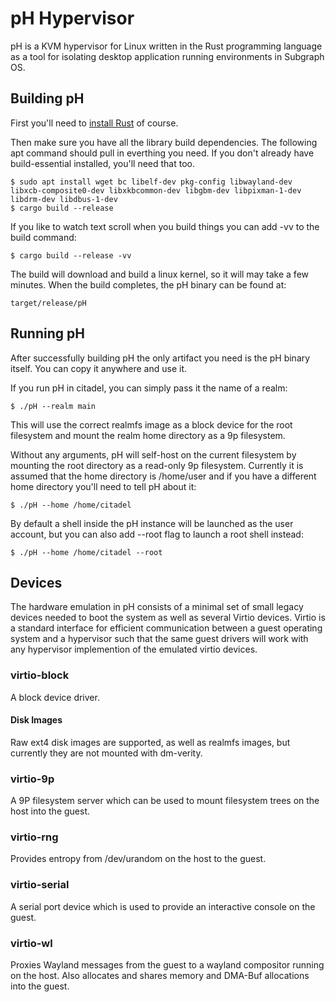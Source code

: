 pH Hypervisor
=============

pH is a KVM hypervisor for Linux written in the Rust programming language as a tool
for isolating desktop application running environments in Subgraph OS.

Building pH
-----------

First you'll need to [install Rust](https://www.rust-lang.org/tools/install) of course. 

Then make sure you have all the library build dependencies. The following apt command should pull in 
everthing you need. If you don't already have build-essential installed, you'll need that too.

    $ sudo apt install wget bc libelf-dev pkg-config libwayland-dev libxcb-composite0-dev libxkbcommon-dev libgbm-dev libpixman-1-dev libdrm-dev libdbus-1-dev
    $ cargo build --release

If you like to watch text scroll when you build things you can add -vv to the build command:

    $ cargo build --release -vv

The build will download and build a linux kernel, so it will may take a few minutes.  When the build completes, the pH binary can be found at:

    target/release/pH

Running pH
----------

After successfully building pH the only artifact you need is the pH binary itself. You can copy it
anywhere and use it.

If you run pH in citadel, you can simply pass it the name of a realm:

    $ ./pH --realm main

This will use the correct realmfs image as a block device for the root filesystem and
mount the realm home directory as a 9p filesystem.

Without any arguments, pH will self-host on the current filesystem by mounting the
root directory as a read-only 9p filesystem. Currently it is assumed that the
home directory is /home/user and if you have a different home directory you'll
need to tell pH about it:

    $ ./pH --home /home/citadel

By default a shell inside the pH instance will be launched as the user account, 
but you can also add --root flag to launch a root shell instead:

    $ ./pH --home /home/citadel --root

Devices
-------

The hardware emulation in pH consists of a minimal set of small legacy devices needed to 
boot the system as well as several Virtio devices.  Virtio is a standard interface
for efficient communication between a guest operating system and a hypervisor such that
the same guest drivers will work with any hypervisor implemention of the emulated
virtio devices.


### virtio-block

A block device driver.

#### Disk Images

Raw ext4 disk images are supported, as well as realmfs images, but currently they
are not mounted with dm-verity.

### virtio-9p

A 9P filesystem server which can be used to mount filesystem trees on the host into
the guest.

### virtio-rng

Provides entropy from /dev/urandom on the host to the guest.

### virtio-serial

A serial port device which is used to provide an interactive console on the guest.

### virtio-wl

Proxies Wayland messages from the guest to a wayland compositor running on the host. Also
allocates and shares memory and DMA-Buf allocations into the guest.


